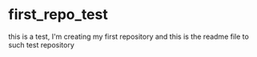 # first_repo_test
this is a test, I'm creating my first repository
and this is the readme file to such test repository
